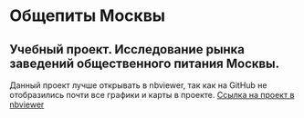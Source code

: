# Общепиты Москвы
## Учебный проект. Исследование рынка заведений общественного питания Москвы.
Данный проект лучше открывать в nbviewer, так как на GitHub не отобразились почти все графики и карты в проекте. 
[Ссылка на проект в nbviewer](https://nbviewer.org/github/qusoq/obshepit_msk/blob/000123141ee7c80cd5c460d1b419ee22684b82ce/msk_obshepit.ipynb)

